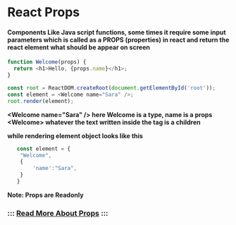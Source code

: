 # React Props

#### Components Like Java script functions, some times it require some input parameters which is called as a PROPS (properties) in react and return the react element what should be appear on screen

```js
function Welcome(props) {
  return <h1>Hello, {props.name}</h1>;
}
```
```js
const root = ReactDOM.createRoot(document.getElementById('root'));
const element = <Welcome name="Sara" />;
root.render(element);
```

**\<Welcome name="Sara" /> here Welcome is a type, name is a props \<Welcome></Welcome> whatever the text written inside the tag is a children** 

**while rendering element object looks like this**
```js
   const element = {
    "Welcome",
    {
        'name':"Sara",
    }
   }
```

**Note: Props are Readonly**


###  **::: [Read More About Props](https://legacy.reactjs.org/docs/components-and-props.html) :::** 
